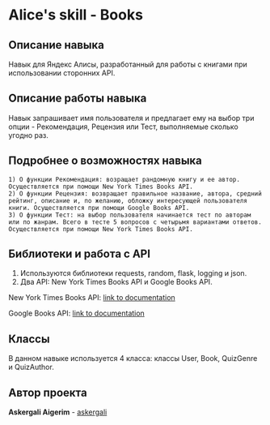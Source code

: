 # Alice's skill - Books

## Описание навыка
Навык для Яндекс Алисы, разработанный для работы с книгами при использовании сторонних API. 

## Описание работы навыка
Навык запрашивает имя пользователя и предлагает ему на выбор три опции - Рекомендация, Рецензия или Тест, выполняемые сколько угодно раз.

## Подробнее о возможностях навыка
```
1) О функции Рекомендация: возращает рандомную книгу и ее автор. Осуществляется при помощи New York Times Books API.
2) О функции Рецензия: возвращает правильное название, автора, средний рейтинг, описание и, по желанию, обложку интересующей пользователя книги. Осуществляется при помощи Google Books API.
3) О функции Тест: на выбор пользователя начинается тест по авторам или по жанрам. Всего в тесте 5 вопросов с четырьмя вариантами ответов. Осуществляется при помощи New York Times Books API.
```

## Библиотеки и работа с API
1) Используются библиотеки requests, random, flask, logging и json.
2) Два API: New York Times Books API и Google Books API.

New York Times Books API: [link to documentation](https://developer.nytimes.com/docs/book-product/1/overview)

Google Books API: [link to documentation](https://developers.google.com/books/docs/overview)


## Классы
В данном навыке используется 4 класса: классы User, Book, QuizGenre и QuizAuthor. 

## Автор проекта
**Askergali Aigerim** - [askergali](https://github.com/askergali)
